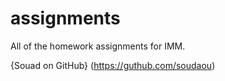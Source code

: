 assignments
===========

All of the homework assignments for IMM.

{Souad on GitHub} (https://guthub.com/soudaou)